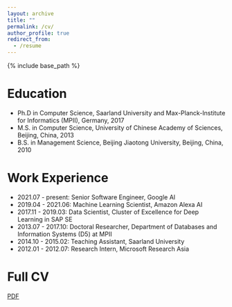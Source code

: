 ```yaml
---
layout: archive
title: ""
permalink: /cv/
author_profile: true
redirect_from:
  - /resume
---
```


{% include base_path %}

Education
======
* Ph.D in Computer Science, Saarland University and Max-Planck-Institute for Informatics (MPII), Germany, 2017
* M.S. in Computer Science, University of Chinese Academy of Sciences, Beijing, China, 2013
* B.S. in Management Science, Beijing Jiaotong University, Beijing, China, 2010



Work Experience
======
* 2021.07 - present: Senior Software Engineer, Google AI
* 2019.04 - 2021.06: Machine Learning Scientist, Amazon Alexa AI
* 2017.11 - 2019.03: Data Scientist, Cluster of Excellence for Deep Learning in SAP SE
* 2013.07 - 2017.10: Doctoral Researcher, Department of Databases and Information Systems (D5) at MPII
* 2014.10 - 2015.02: Teaching Assistant, Saarland University
* 2012.01 - 2012.07: Research Intern, Microsoft Research Asia



Full CV
======
[PDF](https://khui.github.io/files/cv/kaihui_cv_full.pdf)


  

